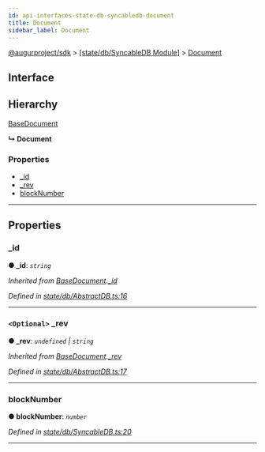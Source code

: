 ```yaml
---
id: api-interfaces-state-db-syncabledb-document
title: Document
sidebar_label: Document
---
```


[@augurproject/sdk](api-readme.md) > [[state/db/SyncableDB Module]](api-modules-state-db-syncabledb-module.md) > [Document](api-interfaces-state-db-syncabledb-document.md)

## Interface

## Hierarchy

 [BaseDocument](api-interfaces-state-db-abstractdb-basedocument.md)

**↳ Document**

### Properties

* [_id](api-interfaces-state-db-syncabledb-document.md#_id)
* [_rev](api-interfaces-state-db-syncabledb-document.md#_rev)
* [blockNumber](api-interfaces-state-db-syncabledb-document.md#blocknumber)

---

## Properties

<a id="_id"></a>

###  _id

**● _id**: *`string`*

*Inherited from [BaseDocument](api-interfaces-state-db-abstractdb-basedocument.md).[_id](api-interfaces-state-db-abstractdb-basedocument.md#_id)*

*Defined in [state/db/AbstractDB.ts:16](https://github.com/AugurProject/augur/blob/06e47ad207/packages/augur-sdk/src/state/db/AbstractDB.ts#L16)*

___
<a id="_rev"></a>

### `<Optional>` _rev

**● _rev**: *`undefined` \| `string`*

*Inherited from [BaseDocument](api-interfaces-state-db-abstractdb-basedocument.md).[_rev](api-interfaces-state-db-abstractdb-basedocument.md#_rev)*

*Defined in [state/db/AbstractDB.ts:17](https://github.com/AugurProject/augur/blob/06e47ad207/packages/augur-sdk/src/state/db/AbstractDB.ts#L17)*

___
<a id="blocknumber"></a>

###  blockNumber

**● blockNumber**: *`number`*

*Defined in [state/db/SyncableDB.ts:20](https://github.com/AugurProject/augur/blob/06e47ad207/packages/augur-sdk/src/state/db/SyncableDB.ts#L20)*

___

